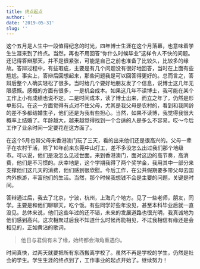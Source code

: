 ```yaml
---
title: 终点起点
author: ''
date: '2019-05-31'
slug: ''
---
```


这个五月是人生中一段值得纪念的时光，四年博士生涯在这个月落幕，也意味着学生生涯来到了终点。当然，再也不用回答“你什么时候毕业”这样令人不快的问题。
还记得答辩那天，并不是很紧张，可能是自己之前也准备了比较久，比较多的缘故。答辩过程中，有些瑕疵，主要是有几个问题没有很好地回答，当时在上面有些尴尬。事实上，答辩后回想起来，那些问题我是可以回答得更好的。总而言之，答辩后整个人确实轻松了很多。当时给几个要好地朋友发了个信息，说博士这几年无限感慨。感概的方面有很多，一是机会成本。如果这几年不读博士，我可能在某个工作上小有成绩也说不定。二是时间成本，读了博士出来，而立之年了，仍然是形单影只。在这一方面觉得有点对不住父母，尤其是我父母是农村的，看到和我同龄的差不多都结婚生子，他们还是为我有些担心。当然，如果不读博，我觉得我很大概率上结婚了。年龄越大，越来越觉得找到一个合适的人是多么不容易。哎～今后工作了业余时间一定要花在这方面了。

在这个5月也带父母来香港澳门玩了三天，看的出来他们还是很高兴的。父母一辈子在农村干活，除了10年前来东莞中山打工，差不多没怎么出过我们那个地级市。可以说，他们是没怎么见过世面。来到香港澳门，面对这边的高节奏，高消费，他们是不习惯的。庆幸地是，这个学期我得了两个奖学金，我用其中一部分来支撑他们这几天的消费，他们感到很欣慰。今后工作，在公共假期要多带父母去国内外旅游，丰富他们的生活。当然，那个时候我想钱不会是主要的问题，关键是时间。

答辩通过后，我去了北京，宁波，杭州，上海几个地方。见了一些老师，朋友，同学。主要是和他们聊聊天，吃个饭。有些同学好些年没见，甚至本科毕业后就一直没见。总体来说，他们这些年过的还不错，未来的发展道路也很光明，我真诚地为他们感到高兴。这次相聚过后我不知道什么时候再能相见，不过我相信有缘还是会相见的，正如黄沾的歌词，

> 他日与君倘有未了缘，始终都会海角重遇你。

时间真快，过两天就要把所有东西搬离学校了。虽然不再是学校的学生，仍然是社会的学生。学生生涯的终点到了，工作事业的起点开始了。继续努力！







